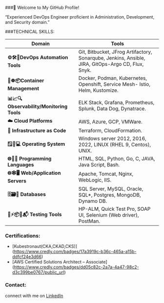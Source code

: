 ###🚀 Welcome to My GitHub Profile!

“Experienced DevOps Engineer proficient in Administration, Development, and Security domain.” 

###TECHNICAL SKILLS:

| **Domain**                        |  **Tools**
|-----------------------------------|----------------------------------------------------------------------------------------------------|
|**⚙️🛠️🚀DevOps Automation Tools**| Git, Bitbucket, JFrog Artifactory, Sonarqube, Jenkins, Ansible, JIRA, GitOps-Argo CD, Flux, Snyk. |
|**🐳☸️📦Container Management**  |	Docker, Podman, Kubernetes, Openshift, Service Mesh- Istio, Helm, Kustomize.                         |
| **📊📈🔍Observability/Monitoring Tools** | 	ELK Stack, Grafana, Prometheus, Splunk, Data Dog, Dynatrace.                        |
| **☁️ Cloud Platforms**          | AWS, Azure, GCP, VMWare.                                                                      |
| **📜 Infrastructure as Code**   | Terraform, CloudFormation.                                                                  |
| **🪟🐧💻 Operating System**    | Windows server 2012, 2016, 2022, LINUX (RHEL 9, Centos), UNIX.                               |
| **🌐🐍📜 Programming Languages** | HTML, SQL, Python, Go, C, JAVA, Java Script, Bash.                                           |
| **🌐🕸️🖥️ Web/Application Servers**| 	Apache, Tomcat, Nginx, WebLogic, IIS.                                                     |
| **🗄️🗃️🐘 Databases**              | SQL Server, MySQL, Oracle, SQL*, Postgres, MongoDB, Dynamo DB.                             |
| **🧪⚡📦🚗📬 Testing Tools**	| HP-ALM, Quick Test Pro, SOAP UI, Selenium (Web driver), PostMan.                               |

### Certifications:

- [Kubestronaut(CKA,CKAD,CKS)] (https://www.credly.com/badges/17a3919c-b36c-465a-a15b-ddfcf24e3d66)
- [AWS Certified Solutions Architect – Associate] (https://www.credly.com/badges/dd05c82c-2a7a-4a47-98c2-d3c399be0767/public_url)

### Contact:
connect with me on [LinkedIn](https://www.linkedin.com/in/devkiranops)
<!--
**devkiran2018/devkiran2018** is a ✨ _special_ ✨ repository because its `README.md` (this file) appears on your GitHub profile.

Here are some ideas to get you started:

- 🔭 I’m currently working on ...
- 🌱 I’m currently learning ...
- 👯 I’m looking to collaborate on ...
- 🤔 I’m looking for help with ...
- 💬 Ask me about ...
- 📫 How to reach me: ...
- 😄 Pronouns: ...
- ⚡ Fun fact: ...
-->
